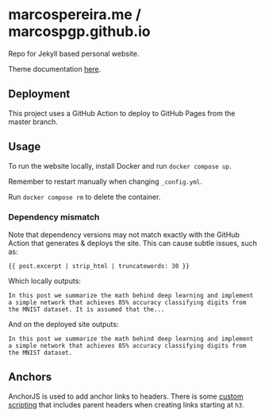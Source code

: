 # marcospereira.me / marcospgp.github.io

Repo for Jekyll based personal website.

Theme documentation [here](PIXYLL.md).

## Deployment

This project uses a GitHub Action to deploy to GitHub Pages from the master branch.

## Usage

To run the website locally, install Docker and run `docker compose up`.

Remember to restart manually when changing `_config.yml`.

Run `docker compose rm` to delete the container.

### Dependency mismatch

Note that dependency versions may not match exactly with the GitHub Action that generates & deploys the site. This can cause subtle issues, such as:

`{{ post.excerpt | strip_html | truncatewords: 30 }}`

Which locally outputs:

```text
In this post we summarize the math behind deep learning and implement a simple network that achieves 85% accuracy classifying digits from the MNIST dataset. It is assumed that the...
```

And on the deployed site outputs:

```text
In this post we summarize the math behind deep learning and implement a simple network that achieves 85% accuracy classifying digits from the MNIST dataset.
```

## Anchors

AnchorJS is used to add anchor links to headers. There is some [custom scripting](https://github.com/marcospgp/marcospgp.github.io/blob/432ed970cd9d8f3739fc9e4c5e4f2535f08fe6f5/_includes/footer.html#L16-L42) that includes parent headers when creating links starting at `h3`.
